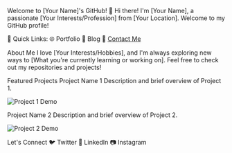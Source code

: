 Welcome to [Your Name]'s GitHub! 👋
Hi there! I'm [Your Name], a passionate [Your Interests/Profession] from [Your Location]. Welcome to my GitHub profile!

🚀 Quick Links:
🌐 Portfolio
📝 Blog
📧 [Contact Me](mailto:your.email@example.com)

About Me
I love [Your Interests/Hobbies], and I'm always exploring new ways to [What you're currently learning or working on]. Feel free to check out my repositories and projects!

Featured Projects
Project Name 1
Description and brief overview of Project 1.

![Project 1 Demo](gifs/project1-demo.gif)

Project Name 2
Description and brief overview of Project 2.

![Project 2 Demo](gifs/project2-demo.gif)

Let's Connect
🐦 Twitter
💼 LinkedIn
📷 Instagram
